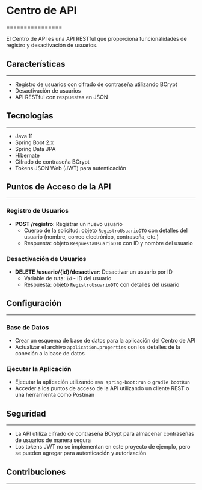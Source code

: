 # Centro de API
================

El Centro de API es una API RESTful que proporciona funcionalidades de registro y desactivación de usuarios.

## Características
------------

* Registro de usuarios con cifrado de contraseña utilizando BCrypt
* Desactivación de usuarios
* API RESTful con respuestas en JSON

## Tecnologías
---------------

* Java 11
* Spring Boot 2.x
* Spring Data JPA
* Hibernate
* Cifrado de contraseña BCrypt
* Tokens JSON Web (JWT) para autenticación

## Puntos de Acceso de la API
----------------

### Registro de Usuarios

* **POST /registro**: Registrar un nuevo usuario
	+ Cuerpo de la solicitud: objeto `RegistroUsuarioDTO` con detalles del usuario (nombre, correo electrónico, contraseña, etc.)
	+ Respuesta: objeto `RespuestaUsuarioDTO` con ID y nombre del usuario

### Desactivación de Usuarios

* **DELETE /usuario/{id}/desactivar**: Desactivar un usuario por ID
	+ Variable de ruta: `id` - ID del usuario
	+ Respuesta: objeto `RegistroUsuarioDTO` con detalles del usuario

## Configuración
-------------

### Base de Datos

* Crear un esquema de base de datos para la aplicación del Centro de API
* Actualizar el archivo `application.properties` con los detalles de la conexión a la base de datos

### Ejecutar la Aplicación

* Ejecutar la aplicación utilizando `mvn spring-boot:run` o `gradle bootRun`
* Acceder a los puntos de acceso de la API utilizando un cliente REST o una herramienta como Postman

## Seguridad
------------

* La API utiliza cifrado de contraseña BCrypt para almacenar contraseñas de usuarios de manera segura
* Los tokens JWT no se implementan en este proyecto de ejemplo, pero se pueden agregar para autenticación y autorización

## Contribuciones
---------------

